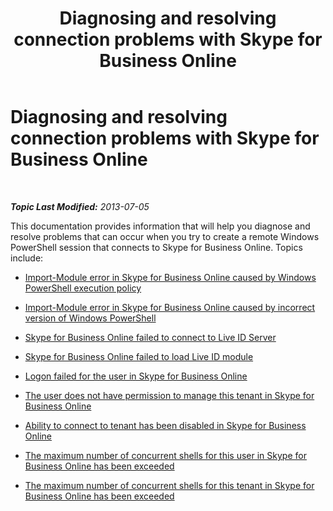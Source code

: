 ﻿---
title: Diagnosing and resolving connection problems with Skype for Business Online
TOCTitle: Diagnosing and resolving connection problems with Skype for Business Online
ms:assetid: ff0693bb-c829-45be-92c7-cdc652de993d
ms:mtpsurl: https://technet.microsoft.com/en-us/library/Dn362860(v=OCS.15)
ms:contentKeyID: 56558870
ms.date: 05/04/2015
mtps_version: v=OCS.15
---

<div data-xmlns="http://www.w3.org/1999/xhtml">

<div class="topic" data-xmlns="http://www.w3.org/1999/xhtml" data-msxsl="urn:schemas-microsoft-com:xslt" data-cs="http://msdn.microsoft.com/en-us/">

<div data-asp="http://msdn2.microsoft.com/asp">

# Diagnosing and resolving connection problems with Skype for Business Online

</div>

<div id="mainSection">

<div id="mainBody">

<span> </span>

_**Topic Last Modified:** 2013-07-05_

This documentation provides information that will help you diagnose and resolve problems that can occur when you try to create a remote Windows PowerShell session that connects to Skype for Business Online. Topics include:

  - [Import-Module error in Skype for Business Online caused by Windows PowerShell execution policy](import-module-error-in-skype-for-business-online-caused-by-windows-powershell-execution-policy.md)

  - [Import-Module error in Skype for Business Online caused by incorrect version of Windows PowerShell](import-module-error-in-skype-for-business-online-caused-by-incorrect-version-of-windows-powershell.md)

  - [Skype for Business Online failed to connect to Live ID Server](skype-for-business-online-failed-to-connect-to-live-id-server.md)

  - [Skype for Business Online failed to load Live ID module](skype-for-business-online-failed-to-load-live-id-module.md)

  - [Logon failed for the user in Skype for Business Online](logon-failed-for-the-user-in-skype-for-business-online.md)

  - [The user does not have permission to manage this tenant in Skype for Business Online](the-user-does-not-have-permission-to-manage-this-tenant-in-skype-for-business-online.md)

  - [Ability to connect to tenant has been disabled in Skype for Business Online](ability-to-connect-to-tenant-has-been-disabled-in-skype-for-business-online.md)

  - [The maximum number of concurrent shells for this user in Skype for Business Online has been exceeded](the-maximum-number-of-concurrent-shells-for-this-user-in-skype-for-business-online-has-been-exceeded.md)

  - [The maximum number of concurrent shells for this tenant in Skype for Business Online has been exceeded](the-maximum-number-of-concurrent-shells-for-this-tenant-in-skype-for-business-online-has-been-exceeded.md)

</div>

<span> </span>

</div>

</div>

</div>

